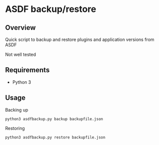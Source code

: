 # ASDF backup/restore

## Overview

Quick script to backup and restore plugins and application versions from ASDF

Not well tested

## Requirements

- Python 3

## Usage

Backing up

`python3 asdfbackup.py backup backupfile.json`

Restoring

`python3 asdfbackup.py restore backupfile.json`
